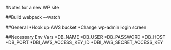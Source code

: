 #Notes for a new WP site

##Build
webpack --watch

##General
*Hook up AWS bucket
*Change wp-admin login screen

##Necessary Env Vars
*DB_NAME
*DB_USER
*DB_PASSWORD
*DB_HOST
*DB_PORT
*DBI_AWS_ACCESS_KEY_ID
*DBI_AWS_SECRET_ACCESS_KEY